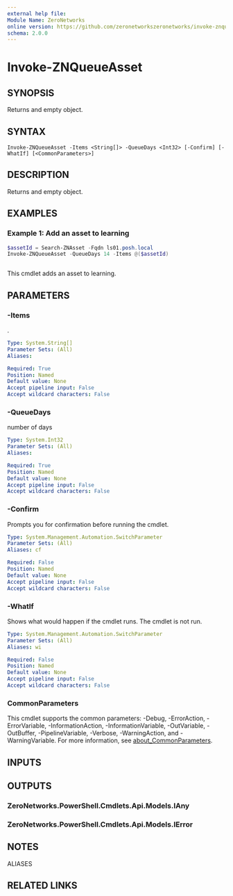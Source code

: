 ```yaml
---
external help file:
Module Name: ZeroNetworks
online version: https://github.com/zeronetworkszeronetworks/invoke-znqueueasset
schema: 2.0.0
---
```


# Invoke-ZNQueueAsset

## SYNOPSIS
Returns and empty object.

## SYNTAX

```
Invoke-ZNQueueAsset -Items <String[]> -QueueDays <Int32> [-Confirm] [-WhatIf] [<CommonParameters>]
```

## DESCRIPTION
Returns and empty object.

## EXAMPLES

### Example 1: Add an asset to learning
```powershell
$assetId = Search-ZNAsset -Fqdn ls01.posh.local
Invoke-ZNQueueAsset -QueueDays 14 -Items @($assetId)
```

```output

```

This cmdlet adds an asset to learning.

## PARAMETERS

### -Items
.

```yaml
Type: System.String[]
Parameter Sets: (All)
Aliases:

Required: True
Position: Named
Default value: None
Accept pipeline input: False
Accept wildcard characters: False
```

### -QueueDays
number of days

```yaml
Type: System.Int32
Parameter Sets: (All)
Aliases:

Required: True
Position: Named
Default value: None
Accept pipeline input: False
Accept wildcard characters: False
```

### -Confirm
Prompts you for confirmation before running the cmdlet.

```yaml
Type: System.Management.Automation.SwitchParameter
Parameter Sets: (All)
Aliases: cf

Required: False
Position: Named
Default value: None
Accept pipeline input: False
Accept wildcard characters: False
```

### -WhatIf
Shows what would happen if the cmdlet runs.
The cmdlet is not run.

```yaml
Type: System.Management.Automation.SwitchParameter
Parameter Sets: (All)
Aliases: wi

Required: False
Position: Named
Default value: None
Accept pipeline input: False
Accept wildcard characters: False
```

### CommonParameters
This cmdlet supports the common parameters: -Debug, -ErrorAction, -ErrorVariable, -InformationAction, -InformationVariable, -OutVariable, -OutBuffer, -PipelineVariable, -Verbose, -WarningAction, and -WarningVariable. For more information, see [about_CommonParameters](http://go.microsoft.com/fwlink/?LinkID=113216).

## INPUTS

## OUTPUTS

### ZeroNetworks.PowerShell.Cmdlets.Api.Models.IAny

### ZeroNetworks.PowerShell.Cmdlets.Api.Models.IError

## NOTES

ALIASES

## RELATED LINKS

